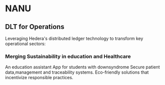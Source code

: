 # NANU
## DLT for Operations
Leveraging Hedera's distributed ledger technology to transform key operational sectors:
### Merging Sustainability in education and Healthcare 
An education assistant App for students with downsyndrome 
Secure patient data,management and traceability systems.
Eco-friendly solutions that
incentivize responsible
practices.

